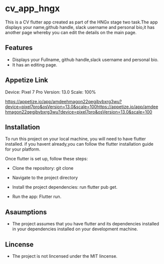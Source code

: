# cv_app_hngx

This is a CV flutter app created as part of the HNGx stage two task.The app displays your name,github handle, slack username and personal bio,it has another page whereby you can edit the details on the main page.

## Features
* Displays your Fullname, github handle,slack username and personal bio.
* It has an editing page.

## Appetize Link
Device: Pixel 7 Pro
Version: 13.0
Scale: 100%

https://appetize.io/app/amdeehmagon22qegjbvbxrg3wu?device=pixel7pro&osVersion=13.0&scale=100https://appetize.io/app/amdeehmagon22qegjbvbxrg3wu?device=pixel7pro&osVersion=13.0&scale=100

## Installation
To run this project on your local machine, you will need to have flutter installed. if you havent already,you can follow the flutter installation guide for your platform.

Once flutter is set up, follow these steps:
* Clone the repository: git clone

* Navigate to the project directory
* Install the project dependencies: run flutter pub get.
* Run the app: Flutter run.

## Asaumptions
* The project assumes that you have flutter and its dependencies installed in your dependencies installed on your development machine.

## Lincense
* The project is not lincensed under the MIT lincense.
